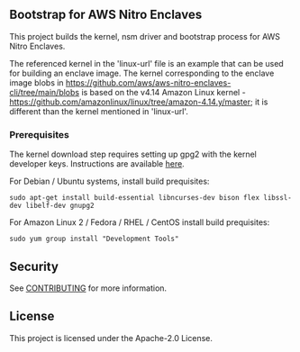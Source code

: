 ## Bootstrap for AWS Nitro Enclaves

This project builds the kernel, nsm driver and bootstrap process for AWS Nitro Enclaves.

The referenced kernel in the 'linux-url' file is an example that can be used for building an enclave image. The kernel corresponding to the enclave image blobs in https://github.com/aws/aws-nitro-enclaves-cli/tree/main/blobs is based on the v4.14 Amazon Linux kernel - https://github.com/amazonlinux/linux/tree/amazon-4.14.y/master; it is different than the kernel mentioned in 'linux-url'.

### Prerequisites

The kernel download step requires setting up gpg2 with the kernel developer
keys. Instructions are available [here](https://www.kernel.org/category/signatures.html).

For Debian / Ubuntu systems, install build prequisites:
```
sudo apt-get install build-essential libncurses-dev bison flex libssl-dev libelf-dev gnupg2
```

For Amazon Linux 2 / Fedora / RHEL / CentOS install build prequisites:
```
sudo yum group install "Development Tools" 
```

## Security

See [CONTRIBUTING](CONTRIBUTING.md#security-issue-notifications) for more information.

## License

This project is licensed under the Apache-2.0 License.

